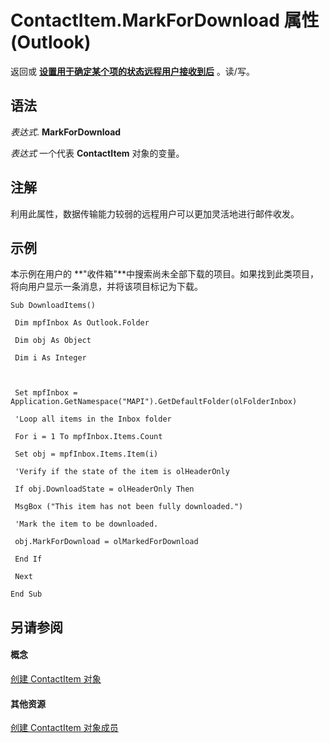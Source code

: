 
# ContactItem.MarkForDownload 属性 (Outlook)

返回或 **[设置用于确定某个项的状态远程用户接收到后](2df0404c-26c9-87d4-6916-d75aff8e3fbc.md)** 。读/写。


## 语法

 _表达式_. **MarkForDownload**

 _表达式_ 一个代表 **ContactItem** 对象的变量。


## 注解

利用此属性，数据传输能力较弱的远程用户可以更加灵活地进行邮件收发。


## 示例

本示例在用户的 **"收件箱"**中搜索尚未全部下载的项目。如果找到此类项目，将向用户显示一条消息，并将该项目标记为下载。


```
Sub DownloadItems() 
 
 Dim mpfInbox As Outlook.Folder 
 
 Dim obj As Object 
 
 Dim i As Integer 
 
 
 
 Set mpfInbox = Application.GetNamespace("MAPI").GetDefaultFolder(olFolderInbox) 
 
 'Loop all items in the Inbox folder 
 
 For i = 1 To mpfInbox.Items.Count 
 
 Set obj = mpfInbox.Items.Item(i) 
 
 'Verify if the state of the item is olHeaderOnly 
 
 If obj.DownloadState = olHeaderOnly Then 
 
 MsgBox ("This item has not been fully downloaded.") 
 
 'Mark the item to be downloaded. 
 
 obj.MarkForDownload = olMarkedForDownload 
 
 End If 
 
 Next 
 
End Sub
```


## 另请参阅


#### 概念


[创建 ContactItem 对象](8e32093c-a678-f1fd-3f35-c2d8994d166f.md)
#### 其他资源


[创建 ContactItem 对象成员](a8b13369-4c87-02aa-e62a-1f3067e559fa.md)